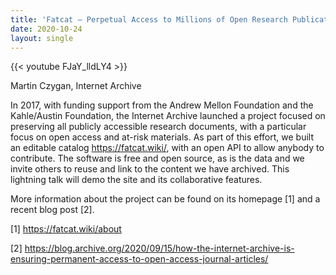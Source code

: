 ```yaml
---
title: 'Fatcat – Perpetual Access to Millions of Open Research Publications'
date: 2020-10-24
layout: single
---
```


{{< youtube FJaY_lldLY4 >}}

Martin Czygan, Internet Archive 

In 2017, with funding support from the Andrew Mellon Foundation and the Kahle/Austin Foundation, the Internet Archive launched a project focused on preserving all publicly accessible research documents, with a particular focus on open access and at-risk materials. As part of this effort, we built an editable catalog https://fatcat.wiki/, with an open API to allow anybody to contribute. The software is free and open source, as is the data and we invite others to reuse and link to the content we have archived. This lightning talk will demo the site and its collaborative features. 

More information about the project can be found on its homepage \[1\] and a recent blog post \[2\]. 

\[1\] https://fatcat.wiki/about 

\[2\] https://blog.archive.org/2020/09/15/how-the-internet-archive-is-ensuring-permanent-access-to-open-access-journal-articles/
